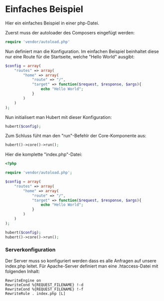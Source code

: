 # Einfaches Beispiel

Hier ein einfaches Beispiel in einer php-Datei.


Zuerst muss der autoloader des Composers eingefügt werden:
```php
require 'vendor/autoload.php'
```

Nun definiert man die Konfiguration.
Im einfachen Beispiel beinhaltet diese nur eine Route für die Startseite, welche "Hello World" ausgibt:
```php
$config = array(
    "routes" => array(
        "home" => array(
            "route" => "/", 
            "target" => function($request, $response, $args){
                echo "Hello World";
            }
        )
    )
);
```

Nun initialisert man Hubert mit dieser Konfiguration:
```php
hubert($config);
```

Zum Schluss füht man den "run"-Befehlr der Core-Komponente aus:
```php
hubert()->core()->run();
```


Hier die komplette "index.php"-Datei:
```php
<?php

require 'vendor/autoload.php';

$config = array(
    "routes" => array(
        "home" => array(
            "route" => "/", 
            "target" => function($request, $response, $args){
                echo "Hello World";
            }
        )
    )
);

hubert($config);
hubert()->core()->run();
```

### Serverkonfiguration

Der Server muss so konfiguriert werden dass es alle Anfragen auf unsere index.php leitet.
Für Apache-Server definiert man eine .htaccess-Datei mit folgenden Inhalt:
```rouge
RewriteEngine on
RewriteCond %{REQUEST_FILENAME} !-d
RewriteCond %{REQUEST_FILENAME} !-f
RewriteRule . index.php [L]
```